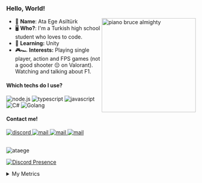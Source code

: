 ### Hello, World!

<img width="250px" align="right" src="https://c.tenor.com/KbXIBwtIzoYAAAAC/piano-bruce-almighty.gif" alt="piano bruce almighty">

- 👀 __**Name**__: Ata Ege Asiltürk
- 🖥️ **Who?**: I'm a Turkish high school student who loves to code.
- 🤿 **Learning:** Unity
- 🎮🏎️ **Interests:** Playing single player, action and FPS games (not a good shooter 😔 on Valorant). Watching and talking about F1.

#### Which techs do I use?

<img src="https://img.shields.io/badge/Node.js-589F4B?style=for-the-badge&logo=node.js&logoColor=white" alt="node.js">  <img src="https://img.shields.io/badge/Typescript-2D79C7?style=for-the-badge&logo=typescript&logoColor=white" alt="typescript"> <img src="https://img.shields.io/badge/Javascript-FCDC00?style=for-the-badge&logo=javascript&logoColor=white" alt="javascript"> <img src="https://img.shields.io/badge/.NET-8456C7?style=for-the-badge&logo=csharp&logoColor=white" alt="C#"> <img src="https://img.shields.io/badge/Golang-69D7E2?style=for-the-badge&logo=go&logoColor=white" alt="Golang">

#### Contact me!
<a href="https://discord.com/users/661983101601185813" target="_blank">
    <img src="https://img.shields.io/badge/Discord-5865F2?style=for-the-badge&logo=discord&logoColor=white" alt="discord"> 
</a>
<a href="mailto:ataegeasilturk@gmail.com" target="_blank">
    <img src="https://img.shields.io/badge/Mail-EA4335?style=for-the-badge&logo=gmail&logoColor=white" alt="mail"> 
</a>
<a href="https://twitter.com/ataegeasilturk" target="_blank">
    <img src="https://img.shields.io/badge/Twitter-1D9BF0?style=for-the-badge&logo=twitter&logoColor=white" alt="mail"> 
</a>
<a href="https://steamcommunity.com/id/ataegeasilturk" target="_blank">
    <img src="https://img.shields.io/badge/Steam-27528D?style=for-the-badge&logo=steam&logoColor=white" alt="mail"> 
</a>

<br/>
<br/>
<p align="left"> <img src="https://komarev.com/ghpvc/?username=ataege&label=Profile%20views&color=1fbcff&style=flat" alt="ataege" /> </p>

[![Discord Presence](https://lanyard.cnrad.dev/api/320280473932922893?animated=true&bg=2C2F33&hideDiscrim=true)](https://discord.com/users/320280473932922893)


<details>
  <summary>My Metrics</summary>
  <br>
  <img src="https://metrics.lecoq.io/ataege?template=terminal&base.metadata=0&languages=1&stars=1&repositories=1&repositories=100&repositories.batch=100&repositories.forks=false&repositories.affiliations=owner&languages.limit=8&languages.threshold=0%25&languages.colors=github&languages.sections=most-used&languages.indepth=false&languages.analysis.timeout=15&languages.categories=markup%2C%20programming&languages.recent.categories=markup%2C%20programming&languages.recent.load=300&languages.recent.days=14&stars.limit=4&config.timezone=Europe%2FIstanbul">
</details>
